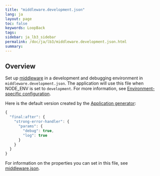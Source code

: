 ```yaml
---
title: "middleware.development.json"
lang: ja
layout: page
toc: false
keywords: LoopBack
tags:
sidebar: ja_lb3_sidebar
permalink: /doc/ja/lb3/middleware.development.json.html
summary:
---
```


## Overview

Set up [middleware](Defining-middleware.html) in a development and debugging environment in `middleware.development.json`.
The application will use this file when NODE_ENV is set to `development`.
For more information, see [Environment-specific configuration](Environment-specific-configuration.html).

Here is the default version created by the [Application generator](Application-generator.html): 

```javascript
{
  "final:after": {
    "strong-error-handler": {
      "params": {
        "debug": true,
        "log": true
      }
    }
  }
}
```

For information on the properties you can set in this file, see [middleware.json](middleware.json.html).
